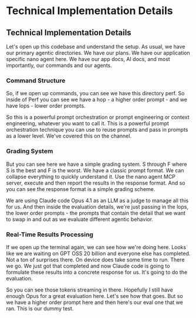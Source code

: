 # Technical Implementation Details

<!-- 추출 정보
노드 ID: 11
제목: Technical Implementation Details
추출 길이: 2,089자
추출 시간: 2025-08-13 17:34:03
-->

## Technical Implementation Details

Let's open up this codebase and understand the setup. As usual, we have our primary agentic directories. We have our plans. We have our application specific nano agent here. We have our app docs, AI docs, and most importantly, our commands and our agents.

### Command Structure

So, if we open up commands, you can see we have this directory perf. So inside of Perf you can see we have a hop - a higher order prompt - and we have lops - lower order prompts.

So this is a powerful prompt orchestration or prompt engineering or context engineering, whatever you want to call it. This is a powerful prompt orchestration technique you can use to reuse prompts and pass in prompts as a lower level. We've covered this on the channel.

### Grading System

But you can see here we have a simple grading system. S through F where S is the best and F is the worst. We have a classic prompt format. We can collapse everything to quickly understand it. Use the nano agent MCP server, execute and then report the results in the response format. And so you can see the response format is a simple grading scheme.

We are using Claude code Opus 4.1 as an LLM as a judge to manage all this for us. And then inside the evaluation details, we're just passing in the lops, the lower order prompts - the prompts that contain the detail that we want to swap in and out as we evaluate different agentic behavior.

### Real-Time Results Processing

If we open up the terminal again, we can see how we're doing here. Looks like we are waiting on GPT OSS 20 billion and everyone else has completed. Not a ton of surprises there. On device does take some time to run. There we go. We just got that completed and now Claude code is going to formulate these results into a concrete response for us. It's going to do the evaluation.

So you can see those tokens streaming in there. Hopefully I still have enough Opus for a great evaluation here. Let's see how that goes. But so we have a higher order prompt here and then here's our eval one that we ran. This is our dummy test.
